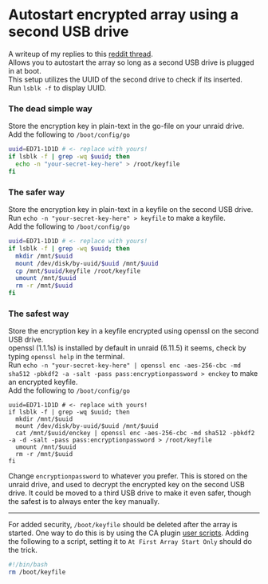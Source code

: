 # Autostart encrypted array using a second USB drive
A writeup of my replies to this [reddit thread](https://www.reddit.com/r/unRAID/comments/10rwfp9/ideas_for_a_wife_friendly_encrypted_array_startup/).  
Allows you to autostart the array so long as a second USB drive is plugged in at boot.  
This setup utilizes the UUID of the second drive to check if its inserted.  
Run `lsblk -f` to display UUID.
  
### The dead simple way
Store the encryption key in plain-text in the go-file on your unraid drive.  
Add the following to `/boot/config/go`
```bash
uuid=ED71-1D1D # <- replace with yours!
if lsblk -f | grep -wq $uuid; then
  echo -n "your-secret-key-here" > /root/keyfile
fi
```

### The safer way
Store the encryption key in plain-text in a keyfile on the second USB drive.  
Run `echo -n "your-secret-key-here" > keyfile` to make a keyfile.  
Add the following to `/boot/config/go`  
```bash
uuid=ED71-1D1D # <- replace with yours!
if lsblk -f | grep -wq $uuid; then
  mkdir /mnt/$uuid
  mount /dev/disk/by-uuid/$uuid /mnt/$uuid
  cp /mnt/$uuid/keyfile /root/keyfile
  umount /mnt/$uuid
  rm -r /mnt/$uuid
fi
```

### The safest way
Store the encryption key in a keyfile encrypted using openssl on the second USB drive.  
openssl (1.1.1s) is installed by default in unraid (6.11.5) it seems, check by typing `openssl help` in the terminal.  
Run `echo -n "your-secret-key-here" | openssl enc -aes-256-cbc -md sha512 -pbkdf2 -a -salt -pass pass:encryptionpassword > enckey` to make an encrypted keyfile.  
Add the following to `/boot/config/go`  
```
uuid=ED71-1D1D # <- replace with yours!
if lsblk -f | grep -wq $uuid; then
  mkdir /mnt/$uuid
  mount /dev/disk/by-uuid/$uuid /mnt/$uuid
  cat /mnt/$uuid/enckey | openssl enc -aes-256-cbc -md sha512 -pbkdf2 -a -d -salt -pass pass:encryptionpassword > /root/keyfile
  umount /mnt/$uuid
  rm -r /mnt/$uuid
fi
```
Change `encryptionpassword` to whatever you prefer. This is stored on the unraid drive, and used to decrypt the encrypted key on the second USB drive.
It could be moved to a third USB drive to make it even safer, though the safest is to always enter the key manually.

- - -

For added security, `/boot/keyfile` should be deleted after the array is started. 
One way to do this is by using the CA plugin [user scripts](https://forums.unraid.net/topic/48286-plugin-ca-user-scripts/).
Adding the following to a script, setting it to `At First Array Start Only` should do the trick.
```bash
#!/bin/bash
rm /boot/keyfile
```
